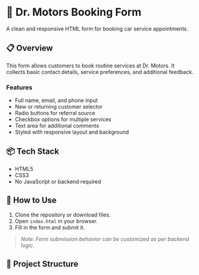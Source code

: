 # 🚗 Dr. Motors Booking Form

A clean and responsive HTML form for booking car service appointments.

## 📋 Overview

This form allows customers to book routine services at Dr. Motors. It collects basic contact details, service preferences, and additional feedback.

### Features

- Full name, email, and phone input
- New or returning customer selector
- Radio buttons for referral source
- Checkbox options for multiple services
- Text area for additional comments
- Styled with responsive layout and background

## 📦 Tech Stack

- HTML5
- CSS3
- No JavaScript or backend required

## 🧪 How to Use

1. Clone the repository or download files.
2. Open `index.html` in your browser.
3. Fill in the form and submit it.

> *Note: Form submission behavior can be customized as per backend logic.*

## 📁 Project Structure

